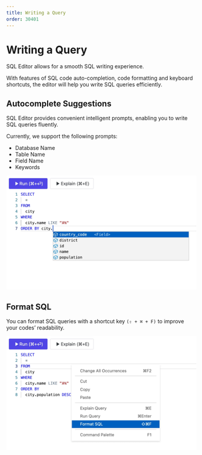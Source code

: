 ```yaml
---
title: Writing a Query
order: 30401
---
```


# Writing a Query

SQL Editor allows for a smooth SQL writing experience.

With features of SQL code auto-completion, code formatting and keyboard shortcuts, the editor will help you write SQL queries efficiently.

## Autocomplete Suggestions

SQL Editor provides convenient intelligent prompts, enabling you to write SQL queries fluently.

Currently, we support the following prompts:

- Database Name
- Table Name
- Field Name
- Keywords

![Autocomplete Suggestions](/static/docs-assets/sql-editor_autocomplete.webp)

## Format SQL

You can format SQL queries with a shortcut key `(⇧ + ⌘ + F)` to improve your codes’ readability.

![Format SQL](/static/docs-assets/sql-editor_format-sql.webp)
